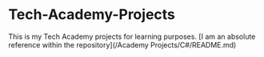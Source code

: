 # Tech-Academy-Projects
This is my Tech Academy projects for learning purposes.
[I am an absolute reference within the repository](/Academy Projects/C#/README.md)
